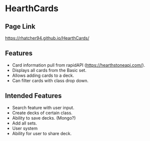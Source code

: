 # HearthCards

## Page Link
https://rhatcher94.github.io/HearthCards/

## Features
- Card information pull from rapidAPI (https://hearthstoneapi.com/).
- Displays all cards from the Basic set.
- Allows adding cards to a deck. 
- Can filter cards with class drop down. 

## Intended Features
- Search feature with user input. 
- Create decks of certain class.
- Ability to save decks. (Mongo?)
- Add all sets.
- User system
- Ability for user to share deck. 
